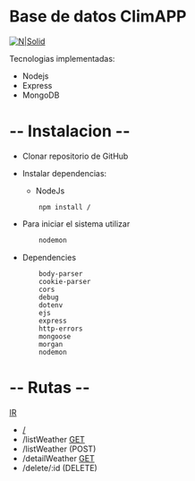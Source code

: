 # Base de datos ClimAPP

[![N|Solid](https://nodejs.org/static/images/logo.svg)](https://nodejs.org/es/)



Tecnologias implementadas:
* Nodejs
* Express
* MongoDB


#  -- Instalacion --   

* Clonar repositorio de GitHub
* Instalar dependencias:

    * NodeJs
    ```bsh
        npm install /
    ```
* Para iniciar el sistema  utilizar 
   
    ```bash
        nodemon
    ```

* Dependencies
    ```
        body-parser
        cookie-parser
        cors
        debug
        dotenv
        ejs
        express
        http-errors
        mongoose
        morgan
        nodemon
    ```

 #  -- Rutas --   
 [IR](https://bd-app-clima-j6vn1h7fk-mendietasergio.vercel.app/)

 * [/](https://bd-app-clima-j6vn1h7fk-mendietasergio.vercel.app/)
 * /listWeather   [GET](https://bd-app-clima-j6vn1h7fk-mendietasergio.vercel.app/listWeather)
 * /listWeather   (POST)
 * /detailWeather [GET](https://bd-app-clima-j6vn1h7fk-mendietasergio.vercel.app/detailWeather)
 * /delete/:id    (DELETE)
